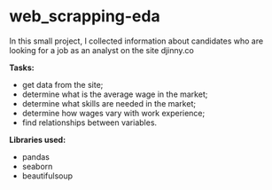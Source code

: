 # web_scrapping-eda

In this small project, I collected information about candidates who are looking for a job as an analyst on the site djinny.co

<b> Tasks: </b>

+ get data from the site;
+ determine what is the average wage in the market;
+ determine what skills are needed in the market;
+ determine how wages vary with work experience;
+ find relationships between variables.

<b> Libraries used: </b>

+ pandas
+ seaborn
+ beautifulsoup
